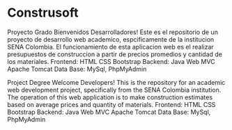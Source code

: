 # Construsoft
Proyecto Grado
Bienvenidos Desarrolladores!
Este es el repositorio de un proyecto de desarrollo web academico, espcificamente de la institucion SENA Colombia.
El funcionamiento de esta aplicacion web es el realizar presupuestos de construccion a partir de precios promedios y cantidad de los materiales.
Frontend: HTML CSS Bootstrap
Backend: Java Web MVC Apache Tomcat
Data Base: MySql, PhpMyAdmin

Project Degree
Welcome Developers!
This is the repository for an academic web development project, specifically from the SENA Colombia institution.
The operation of this web application is to make construction estimates based on average prices and quantity of materials.
Frontend: HTML CSS Bootstrap
Backend: Java Web MVC Apache Tomcat
Data Base: MySql, PhpMyAdmin
